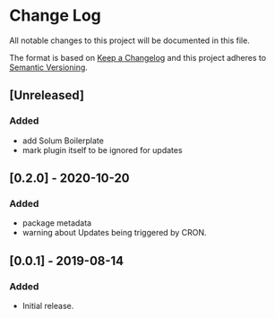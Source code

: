 # Change Log
All notable changes to this project will be documented in this file.

The format is based on [Keep a Changelog](https://keepachangelog.com/)
and this project adheres to [Semantic Versioning](https://semver.org/).

## [Unreleased]
### Added
- add Solum Boilerplate
- mark plugin itself to be ignored for updates 

## [0.2.0] - 2020-10-20
### Added
- package metadata
- warning about Updates being triggered by CRON.

## [0.0.1] - 2019-08-14
### Added
 - Initial release.